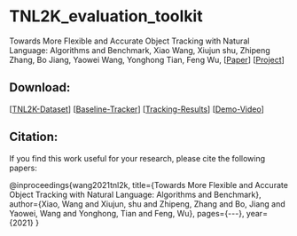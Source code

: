 # TNL2K_evaluation_toolkit

Towards More Flexible and Accurate Object Tracking with Natural Language: Algorithms and Benchmark, Xiao Wang, Xiujun shu, Zhipeng Zhang, Bo Jiang, Yaowei Wang, Yonghong Tian, Feng Wu, 
[[Paper](...)] 
[[Project](https://sites.google.com/view/langtrackbenchmark/)] 


## Download: 
[[TNL2K-Dataset]()] 
[[Baseline-Tracker]()]
[[Tracking-Results]()]
[[Demo-Video]()]


## Citation:
If you find this work useful for your research, please cite the following papers: 

@inproceedings{wang2021tnl2k,
  title={Towards More Flexible and Accurate Object Tracking with Natural Language: Algorithms and Benchmark},
  author={Xiao, Wang and Xiujun, shu and Zhipeng, Zhang and Bo, Jiang and Yaowei, Wang and Yonghong, Tian and Feng, Wu},
  pages={---},
  year={2021}
}

